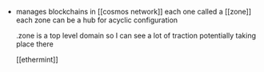 - manages blockchains in [[cosmos network]]
  each one called a [[zone]] each zone can be a hub for acyclic configuration
  
  .zone is a top level domain so I can see a lot of traction potentially taking place there
  
  [[ethermint]]
